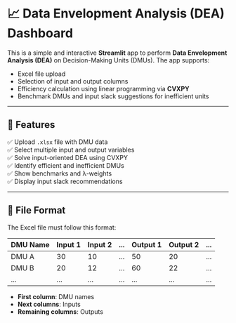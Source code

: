 # 📈 Data Envelopment Analysis (DEA) Dashboard

This is a simple and interactive **Streamlit** app to perform **Data Envelopment Analysis (DEA)** on Decision-Making Units (DMUs). The app supports:
- Excel file upload
- Selection of input and output columns
- Efficiency calculation using linear programming via **CVXPY**
- Benchmark DMUs and input slack suggestions for inefficient units

---

## 🧰 Features

✅ Upload `.xlsx` file with DMU data  
✅ Select multiple input and output variables  
✅ Solve input-oriented DEA using CVXPY  
✅ Identify efficient and inefficient DMUs  
✅ Show benchmarks and λ-weights  
✅ Display input slack recommendations  

---

## 📁 File Format

The Excel file must follow this format:

| DMU Name | Input 1 | Input 2 | ... | Output 1 | Output 2 | ... |
|----------|---------|---------|-----|----------|----------|-----|
| DMU A    | 30      | 10      | ... | 50       | 20       | ... |
| DMU B    | 20      | 12      | ... | 60       | 22       | ... |
| ...      | ...     | ...     | ... | ...      | ...      | ... |

- **First column**: DMU names  
- **Next columns**: Inputs  
- **Remaining columns**: Outputs
